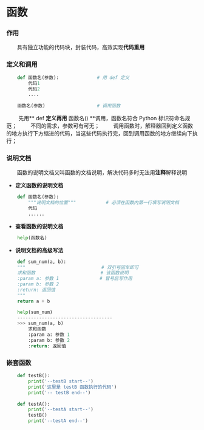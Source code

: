 # 函数
### 作用
&emsp;&emsp;具有独立功能的代码块，封装代码，高效实现**代码重用**

### 定义和调用


```python
    def 函数名(参数):              # 用 def 定义
        代码1
        代码2
        ....
        
    函数名(参数)                   # 调用函数

```
&emsp;&emsp; 先用** def **定义再用** 函数名() **调用，函数名符合 Python 标识符命名规范；
&emsp;&emsp; 不同的需求，参数可有可无；
&emsp;&emsp; 调用函数时，解释器回到定义函数的地方执行下方缩进的代码，当这些代码执行完，回到调用函数的地方继续向下执行；



### 说明文档
&emsp;&emsp;函数的说明文档又叫函数的文档说明，解决代码多时无法用**注释**解释说明

*  **定义函数的说明文档**

```python
    def 函数名(参数):
        """说明文档的位置"""           # 必须在函数内第一行填写说明文档
        代码
        ......
```

*  **查看函数的说明文档**


```python
    help(函数名)
```

*  **说明文档的高级写法**


```python
    def sum_num(a, b):
    """                            # 双引号回车即可
    求和函数                        # 该函数说明
    :param a: 参数 1               # 冒号后写作用
    :param b: 参数 2
    :return: 返回值
    """
    return a + b

    help(sum_num)
    -----------------------------------
    >>> sum_num(a, b)
        求和函数
        :param a: 参数 1
        :param b: 参数 2
        :return: 返回值

```

### 嵌套函数



```python
    def testB():
        print('--testB start--')
        print('这里是 testB 函数执行的代码')
        print('-- testB end--')
        
    def testA():
        print('--testA start--')
        testB()
        print('--testA end--')
```








